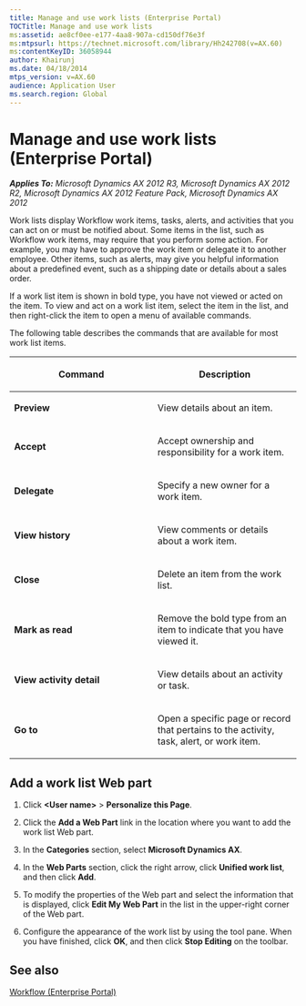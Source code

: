 ```yaml
---
title: Manage and use work lists (Enterprise Portal)
TOCTitle: Manage and use work lists
ms:assetid: ae8cf0ee-e177-4aa8-907a-cd150df76e3f
ms:mtpsurl: https://technet.microsoft.com/library/Hh242708(v=AX.60)
ms:contentKeyID: 36058944
author: Khairunj
ms.date: 04/18/2014
mtps_version: v=AX.60
audience: Application User
ms.search.region: Global
---
```


# Manage and use work lists (Enterprise Portal) 


_**Applies To:** Microsoft Dynamics AX 2012 R3, Microsoft Dynamics AX 2012 R2, Microsoft Dynamics AX 2012 Feature Pack, Microsoft Dynamics AX 2012_

Work lists display Workflow work items, tasks, alerts, and activities that you can act on or must be notified about. Some items in the list, such as Workflow work items, may require that you perform some action. For example, you may have to approve the work item or delegate it to another employee. Other items, such as alerts, may give you helpful information about a predefined event, such as a shipping date or details about a sales order.

If a work list item is shown in bold type, you have not viewed or acted on the item. To view and act on a work list item, select the item in the list, and then right-click the item to open a menu of available commands.

The following table describes the commands that are available for most work list items.

<table>
<colgroup>
<col style="width: 50%" />
<col style="width: 50%" />
</colgroup>
<thead>
<tr class="header">
<th><p>Command</p></th>
<th><p>Description</p></th>
</tr>
</thead>
<tbody>
<tr class="odd">
<td><p><strong>Preview</strong></p></td>
<td><p>View details about an item.</p></td>
</tr>
<tr class="even">
<td><p><strong>Accept</strong></p></td>
<td><p>Accept ownership and responsibility for a work item.</p></td>
</tr>
<tr class="odd">
<td><p><strong>Delegate</strong></p></td>
<td><p>Specify a new owner for a work item.</p></td>
</tr>
<tr class="even">
<td><p><strong>View history</strong></p></td>
<td><p>View comments or details about a work item.</p></td>
</tr>
<tr class="odd">
<td><p><strong>Close</strong></p></td>
<td><p>Delete an item from the work list.</p></td>
</tr>
<tr class="even">
<td><p><strong>Mark as read</strong></p></td>
<td><p>Remove the bold type from an item to indicate that you have viewed it.</p></td>
</tr>
<tr class="odd">
<td><p><strong>View activity detail</strong></p></td>
<td><p>View details about an activity or task.</p></td>
</tr>
<tr class="even">
<td><p><strong>Go to</strong></p></td>
<td><p>Open a specific page or record that pertains to the activity, task, alert, or work item.</p></td>
</tr>
</tbody>
</table>


## Add a work list Web part

1.  Click **\<User name\>** \> **Personalize this Page**.

2.  Click the **Add a Web Part** link in the location where you want to add the work list Web part.

3.  In the **Categories** section, select **Microsoft Dynamics AX**.

4.  In the **Web Parts** section, click the right arrow, click **Unified work list**, and then click **Add**.

5.  To modify the properties of the Web part and select the information that is displayed, click **Edit My Web Part** in the list in the upper-right corner of the Web part.

6.  Configure the appearance of the work list by using the tool pane. When you have finished, click **OK**, and then click **Stop Editing** on the toolbar.

## See also

[Workflow (Enterprise Portal)](workflow-enterprise-portal.md)

  


